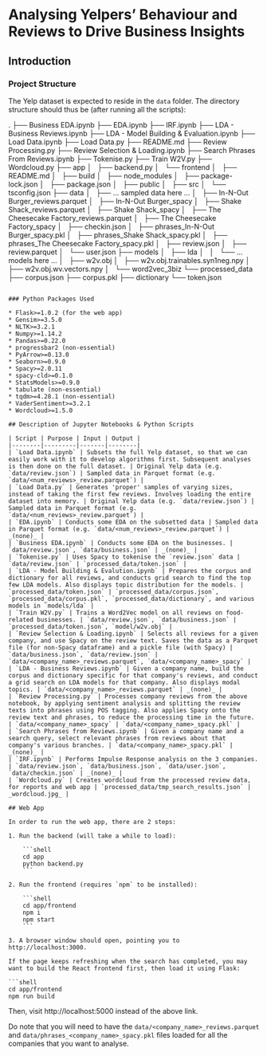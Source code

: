 # Analysing Yelpers’ Behaviour and Reviews to Drive Business Insights

## Introduction



### Project Structure

The Yelp dataset is expected to reside in the `data` folder. 
The directory structure should thus be (after running all the scripts):

.
├── Business EDA.ipynb
├── EDA.ipynb
├── IRF.ipynb
├── LDA - Business Reviews.ipynb
├── LDA - Model Building & Evaluation.ipynb
├── Load Data.ipynb
├── Load Data.py
├── README.md
├── Review Processing.py
├── Review Selection & Loading.ipynb
├── Search Phrases From Reviews.ipynb
├── Tokenise.py
├── Train W2V.py
├── Wordcloud.py
├── app
│   ├── backend.py
│   └── frontend
│       ├── README.md
│       ├── build
│       ├── node_modules
│       ├── package-lock.json
│       ├── package.json
│       ├── public
│       ├── src
│       └── tsconfig.json
├── data
│   ├── ... sampled data here ...
│   ├── In-N-Out Burger_reviews.parquet
│   ├── In-N-Out Burger_spacy
│   ├── Shake Shack_reviews.parquet
│   ├── Shake Shack_spacy
│   ├── The Cheesecake Factory_reviews.parquet
│   ├── The Cheesecake Factory_spacy
│   ├── checkin.json
│   ├── phrases_In-N-Out Burger_spacy.pkl
│   ├── phrases_Shake Shack_spacy.pkl
│   ├── phrases_The Cheesecake Factory_spacy.pkl
│   ├── review.json
│   ├── review.parquet
│   └── user.json
├── models
│   ├── lda
│   │   └── ... models here ...
│   ├── w2v.obj
│   ├── w2v.obj.trainables.syn1neg.npy
│   ├── w2v.obj.wv.vectors.npy
│   └── word2vec_3biz
└── processed_data
    ├── corpus.json
    ├── corpus.pkl
    ├── dictionary
    └── token.json
```

### Python Packages Used

* Flask>=1.0.2 (for the web app)
* Gensim>=3.5.0
* NLTK>=3.2.1
* Numpy>=1.14.2
* Pandas>=0.22.0
* progressbar2 (non-essential)
* PyArrow>=0.13.0
* Seaborn>=0.9.0
* Spacy>=2.0.11
* spacy-cld>=0.1.0
* StatsModels>=0.9.0
* tabulate (non-essential)
* tqdm>=4.28.1 (non-essential)
* VaderSentiment>=3.2.1
* Wordcloud>=1.5.0

## Description of Jupyter Notebooks & Python Scripts

| Script | Purpose | Input | Output |
|--------|---------|-------|--------|
| `Load Data.ipynb` | Subsets the full Yelp dataset, so that we can easily work with it to develop algorithms first. Subsequent analyses is then done on the full dataset. | Original Yelp data (e.g. `data/review.json`) | Sampled data in Parquet format (e.g. `data/<num_reviews>_review.parquet`) |
| `Load Data.py` | Generates 'proper' samples of varying sizes, instead of taking the first few reviews. Involves loading the entire dataset into memory. | Original Yelp data (e.g. `data/review.json`) | Sampled data in Parquet format (e.g. `data/<num_reviews>_review.parquet`) |
| `EDA.ipynb` | Conducts some EDA on the subsetted data | Sampled data in Parquet format (e.g. `data/<num_reviews>_review.parquet`) | _(none)_ |
| `Business EDA.ipynb` | Conducts some EDA on the businesses. | `data/review.json`, `data/business.json` | _(none)_ |
| `Tokenise.py` | Uses Spacy to tokenise the `review.json` data | `data/review.json` | `processed_data/token.json` |
| `LDA - Model Building & Evalution.ipynb` | Prepares the corpus and dictionary for all reviews, and conducts grid search to find the top few LDA models. Also displays topic distribution for the models. | `processed_data/token.json` | `processed_data/corpus.json`, `processed_data/corpus.pkl`, `processed_data/dictionary`, and various models in `models/lda` |
| `Train W2V.py` | Trains a Word2Vec model on all reviews on food-related businesses. | `data/review.json`, `data/business.json` | `processed_data/token.json`, `model/w2v.obj` |
| `Review Selection & Loading.ipynb` | Selects all reviews for a given company, and use Spacy on the review text. Saves the data as a Parquet file (for non-Spacy dataframe) and a pickle file (with Spacy) | `data/business.json`, `data/review.json` | `data/<company_name>_reviews.parquet`, `data/<company_name>_spacy` | 
| `LDA - Business Reviews.ipynb` | Given a company name, build the corpus and dictionary specific for that company's reviews, and conduct a grid search on LDA models for that company. Also displays modal topics. | `data/<company_name>_reviews.parquet` | _(none)_ |
| `Review Processing.py` | Processes company reviews from the above notebook, by applying sentiment analysis and splitting the review texts into phrases using POS tagging. Also applies Spacy onto the review text and phrases, to reduce the processing time in the future. | `data/<company_name>_spacy` | `data/<company_name>_spacy.pkl` | 
| `Search Phrases from Reviews.ipynb` | Given a company name and a search query, select relevant phrases from reviews about that company's various branches. | `data/<company_name>_spacy.pkl` | _(none)_ |
| `IRF.ipynb` | Performs Impulse Response analysis on the 3 companies. | `data/review.json`, `data/business.json`, `data/user.json`, `data/checkin.json` | _(none)_ |
| `Wordcloud.py` | Creates wordcloud from the processed review data, for reports and web app | `processed_data/tmp_search_results.json` | _wordcloud.jpg_ |

## Web App

In order to run the web app, there are 2 steps:

1. Run the backend (will take a while to load):

    ```shell
    cd app
    python backend.py
    ```

2. Run the frontend (requires `npm` to be installed):

    ```shell
    cd app/frontend
    npm i
    npm start
    ```

3. A browser window should open, pointing you to http://localhost:3000. 

If the page keeps refreshing when the search has completed, you may want to build the React frontend first, then load it using Flask:

```shell
cd app/frontend
npm run build
```

Then, visit http://localhost:5000 instead of the above link. 

Do note that you will need to have the `data/<company_name>_reviews.parquet` and `data/phrases_<company_name>_spacy.pkl` files loaded for all the companies that you want to analyse. 